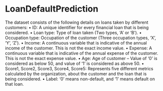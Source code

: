 # LoanDefaultPrediction
The dataset consists of the following details on loans taken by different customers:
• ID: A unique identifier for every financial loan that is being considered.
• Loan type: Type of loan taken (Two types, ‘A’ or ‘B’).
• Occupation type: Occupation of the customer (Three occupation types, ‘X’, ‘Y’, ‘Z’).
• Income: A continuous variable that is indicative of the annual income of the customer. This is not the exact income value.
• Expense: A continuous variable that is indicative of the annual expense of the customer. This is not the exact expense value.
• Age: Age of customer – Value of ‘0’ is considered as below 50, and value of ‘1’ is considered as above 50.
• Score1, Score2, Score3, Score4, Score5: Represents five different metrics calculated by the organization, about the customer and the loan that is being considered.
• Label: ‘0’ means non-default, and ‘1’ means default on that loan.
